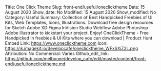 Title: One Click Theme
Slug: front-end/useful/oneclicktheme
Date: 15 August 2020
Show_date: No
Modified: 15 August 2020
Show_modified: No
Category: Useful
Summary: Collection of Best Handpicked Freebies of UI Kits, Web Templates, Icons, Illustrations. Download free design resources for Sketch Adobe XD Figma InVision Studio Webflow Adobe Photoshop Adobe Illustrator to kickstart your project. Enjoy! OneClickTheme - Free Handpicked in freebies & UI Kits where you can download | Product Hunt Embed
Link: https://www.oneclicktheme.com
Icon: https://ik.imagekit.io/developcafe/oneclicktheme_WFxSXjZ2L.png
Attribution: No
Commercial: Varies
Github_edit_link: https://github.com/melboone/develop_cafe/edit/master/content/front-end/useful/oneclicktheme.md